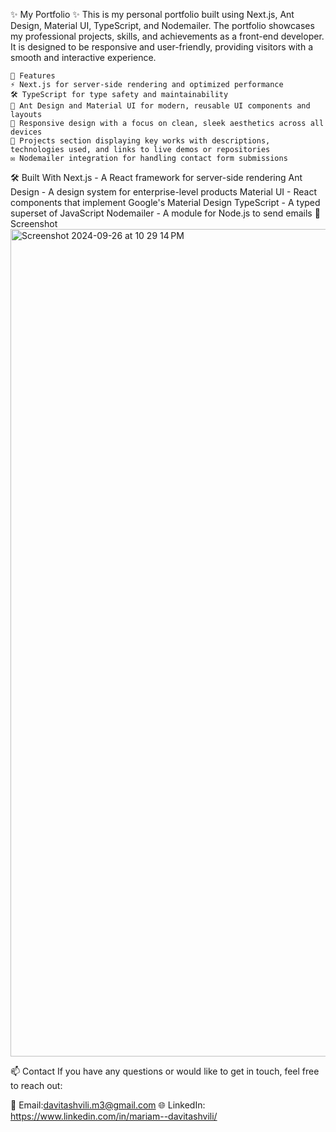    ✨ My Portfolio ✨
This is my personal portfolio built using Next.js, Ant Design, Material UI, TypeScript, and Nodemailer. The portfolio showcases my professional projects, skills, and achievements as a front-end developer. It is designed to be responsive and user-friendly, providing visitors with a smooth and interactive experience.

    🚀 Features
    ⚡ Next.js for server-side rendering and optimized performance
    🛠️ TypeScript for type safety and maintainability
    🎨 Ant Design and Material UI for modern, reusable UI components and layouts
    📱 Responsive design with a focus on clean, sleek aesthetics across all devices
    📂 Projects section displaying key works with descriptions, technologies used, and links to live demos or repositories
    ✉️ Nodemailer integration for handling contact form submissions


   🛠️ Built With
Next.js - A React framework for server-side rendering
Ant Design - A design system for enterprise-level products
Material UI - React components that implement Google's Material Design
TypeScript - A typed superset of JavaScript
Nodemailer - A module for Node.js to send emails
    🎨 Screenshot
<img width="1324" alt="Screenshot 2024-09-26 at 10 29 14 PM" src="https://github.com/user-attachments/assets/55189b9f-d003-4105-bdb9-daa706e61e4b">


   📫 Contact
   If you have any questions or would like to get in touch, feel free to reach out:

   📧 Email:davitashvili.m3@gmail.com
   🌐 LinkedIn: https://www.linkedin.com/in/mariam--davitashvili/
